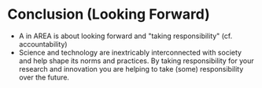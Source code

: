 # Conclusion (Looking Forward)

- A in AREA is about looking forward and "taking responsibility" (cf. accountability)
- Science and technology are inextricably interconnected with society and help shape its norms and practices. By taking responsibility for your research and innovation you are helping to take (some) responsibility over the future.
